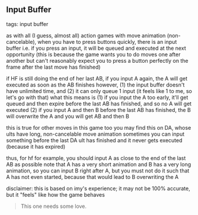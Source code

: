 ## Input Buffer
tags: input buffer

as with all (I guess, almost all) action games with move animation (non-cancelable), when you have to press buttons quickly, there is an input buffer
i.e. if you press an input, it will be queued and executed at the next opportunity
(this is because the game wants you to do moves one after another but can't reasonably expect you to press a button perfectly on the frame after the last move has finished)

if HF is still doing the end of her last AB, if you input A again, the A will get executed as soon as the AB finishes
however,
(1) the input buffer doesn't have unlimited time, and
(2) it can only queue 1 input (it feels like 1 to me, so let's go with that)
what this means is
(1) if you input the A too early, it'll get queued and then expire before the last AB has finished, and so no A will get executed
(2) if you input A and then B before the last AB has finished, the B will overwrite the A and you will get AB and then B

this is true for other moves in this game too
you may find this on DA, whose ults have long, non-cancelable move animation
sometimes you can input something before the last DA ult has finished and it never gets executed (because it has expired)

thus, for hf for example, you should input A as close to the end of the last AB as possible
note that A has a very short animation and B has a very long animation, so you can input B right after A, but you must not do it such that A has not even started, because that would lead to B overwriting the A

disclaimer: this is based on imy's experience; it may not be 100% accurate, but it "feels" like how the game behaves

> This one needs some love.